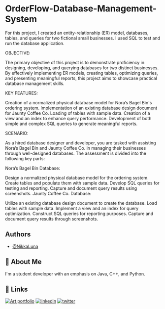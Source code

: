 # OrderFlow-Database-Management-System
For this project, I created an entity-relationship (ER) model, databases, tables, and queries for two fictional small businesses. I used SQL to test and run the database application.

OBJECTIVE:

The primary objective of this project is to demonstrate proficiency in designing, developing, and querying databases for two distinct businesses. By effectively implementing ER models, creating tables, optimizing queries, and presenting meaningful reports, this project aims to showcase practical database management skills.


KEY FEATURES:

Creation of a normalized physical database model for Nora’s Bagel Bin's ordering system.
Implementation of an existing database design document for Jaunty Coffee Co.
Loading of tables with sample data.
Creation of a view and an index to enhance query performance.
Development of both simple and complex SQL queries to generate meaningful reports.


SCENARIO:

As a hired database designer and developer, you are tasked with assisting Nora’s Bagel Bin and Jaunty Coffee Co. in managing their businesses through well-designed databases. The assessment is divided into the following key parts:

Nora’s Bagel Bin Database:

Design a normalized physical database model for the ordering system.
Create tables and populate them with sample data.
Develop SQL queries for testing and reporting.
Capture and document query results using screenshots.
Jaunty Coffee Co. Database:

Utilize an existing database design document to create the database.
Load tables with sample data.
Implement a view and an index for query optimization.
Construct SQL queries for reporting purposes.
Capture and document query results through screenshots.




## Authors

- [@NikkaLuna](https://github.com/NikkaLuna)


## 🚀 About Me
I'm a student developer with an emphasis on Java, C++, and Python.  


## 🔗 Links
[![Art portfolio](https://img.shields.io/badge/my_portfolio-000?style=for-the-badge&logo=ko-fi&logoColor=white)](https://andreachristinehayes.wixsite.com/andreahayesart/)
[![linkedin](https://img.shields.io/badge/linkedin-0A66C2?style=for-the-badge&logo=linkedin&logoColor=white)](https://www.linkedin.com/in/andrea-hayes-msml/)
[![twitter](https://img.shields.io/badge/twitter-1DA1F2?style=for-the-badge&logo=twitter&logoColor=white)](https://twitter.com/AHayes_Ninja_)
